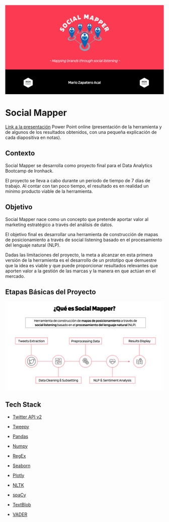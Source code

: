 <img src= "images/cover.png">


# Social Mapper

[Link a la presentación](https://1drv.ms/p/s!AotMQ8QrJclkg6lnI7sopfi5fCKzpA?e=QE8cmh) Power Point online (presentación de la herramienta y de algunos de los resultados obtenidos, con una pequeña explicación de cada diapositiva en notas).

## Contexto

Social Mapper se desarrolla como proyecto final para el Data Analytics Bootcamp de Ironhack.

El proyecto se lleva a cabo durante un periodo de tiempo de 7 días de trabajo. Al contar con tan poco tiempo, el resultado es en realidad un mínimo producto viable de la herramienta.


## Objetivo

Social Mapper nace como un concepto que pretende aportar valor al marketing estratégico a través del análisis de datos.

El objetivo final es desarrollar una herramienta de construcción de mapas de posicionamiento a través de​ social listening basado en el procesamiento del lenguaje natural (NLP).

Dadas las limitaciones del proyecto, la meta a alcanzar en esta primera versión de la herramienta es el desarrollo de un prototipo que demuestre que la idea es viable y que puede proporcionar resultados relevantes que aporten valor a la gestión de las marcas y la manera en que actúan en el mercado.


## Etapas Básicas del Proyecto

<img src= "images/process.png">


## Tech Stack

- [Twitter API v2](https://developer.twitter.com/en/docs/twitter-api)

- [Tweepy](https://www.tweepy.org/)
- [Pandas](https://pandas.pydata.org/)
- [Numpy](https://numpy.org/)
- [RegEx](https://docs.python.org/3/library/re.html)
- [Seaborn](https://seaborn.pydata.org/#)
- [Plotly](https://plotly.com/python/)
- [NLTK](https://www.nltk.org/)
- [spaCy](https://spacy.io/)
- [TextBlob](https://textblob.readthedocs.io/en/dev/#)
- [VADER](https://pypi.org/project/vaderSentiment/)




